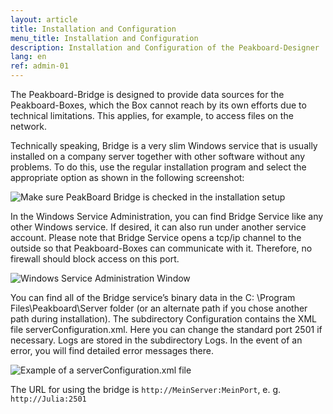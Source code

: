 ```yaml
---
layout: article
title: Installation and Configuration
menu_title: Installation and Configuration
description: Installation and Configuration of the Peakboard-Designer
lang: en
ref: admin-01
---
```


The Peakboard-Bridge is designed to provide data sources for the Peakboard-Boxes, which the Box cannot reach by its own efforts due to technical limitations. This applies, for example, to access files on the network.

Technically speaking, Bridge is a very slim Windows service that is usually installed on a company server together with other software without any problems. To do this, use the regular installation program and select the appropriate option as shown in the following screenshot:

![Make sure PeakBoard Bridge is checked in the installation setup](/assets/images/admin/install/peakboard-designer-setup-bridge.png)

In the Windows Service Administration, you can find Bridge Service like any other Windows service. If desired, it can also run under another service account. Please note that Bridge Service opens a tcp/ip channel to the outside so that Peakboard-Boxes can communicate with it. Therefore, no firewall should block access on this port.

![Windows Service Administration Window ](/assets/images/admin/install/windows-service-administration-window.png)

You can find all of the Bridge service’s binary data in the C: \Program Files\Peakboard\Server folder (or an alternate path if you chose another path during installation). The subdirectory Configuration contains the XML file serverConfiguration.xml. Here you can change the standard port 2501 if necessary. Logs are stored in the subdirectory Logs. In the event of an error, you will find detailed error messages there.

![Example of  a serverConfiguration.xml file](/assets/images/admin/install/example-of-server-configuration-xml-file.png)

The URL for using the bridge is `http://MeinServer:MeinPort`, e. g. `http://Julia:2501`
